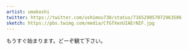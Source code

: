 ```yaml
---
artist: umakoshi
twitter: https://twitter.com/ushimou730/status/716529057072963586
sketch: https://pbs.twimg.com/media/CfGfXenUIAErNIF.jpg
---
```

もうすぐ始まります。どーぞ観て下さい。